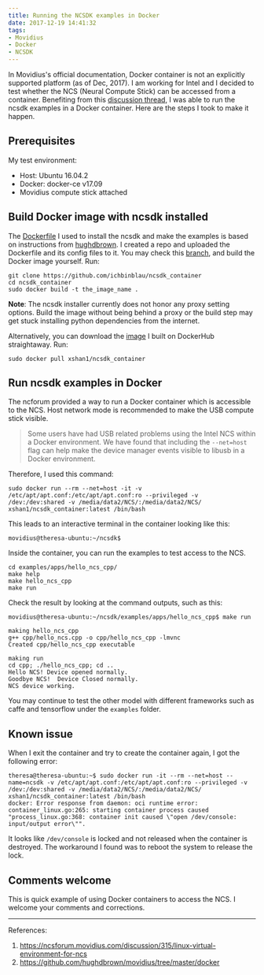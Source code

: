 ```yaml
---
title: Running the NCSDK examples in Docker
date: 2017-12-19 14:41:32
tags:
- Movidius
- Docker
- NCSDK
---
```

In Movidius's official documentation, Docker container is not an explicitly supported platform (as of Dec, 2017). I am working for Intel and I decided to test whether the NCS (Neural Compute Stick) can be accessed from a container. Benefiting from this [discussion thread](https://ncsforum.movidius.com/discussion/315/linux-virtual-environment-for-ncs), I was able to run the ncsdk examples in a Docker container. Here are the steps I took to make it happen. 

## Prerequisites
My test environment:

 - Host: Ubuntu 16.04.2
 - Docker: docker-ce v17.09
 - Movidius compute stick attached

## Build Docker image with ncsdk installed
The [Dockerfile](https://github.com/ichbinblau/ncsdk_container/blob/master/Dockerfile) I used to install the ncsdk and make the examples is based on instructions from [hughdbrown](https://github.com/hughdbrown/movidius/tree/master/docker). I created a repo and uploaded the Dockerfile and its config files to it. You may check this [branch](https://github.com/ichbinblau/ncsdk_container), and build the Docker image yourself. Run:

```
git clone https://github.com/ichbinblau/ncsdk_container 
cd ncsdk_container
sudo docker build -t the_image_name .
```
**Note**: The ncsdk installer currently does not honor any proxy setting options. Build the image without being behind a proxy or the build step may get stuck installing python dependencies from the internet. 

Alternatively, you can download the [image](https://hub.docker.com/r/xshan1/ncsdk_container/) I built on DockerHub straightaway. Run:

```
sudo docker pull xshan1/ncsdk_container
```

## Run ncsdk examples in Docker 
The ncforum provided a way to run a Docker container which is accessible to the NCS. Host network mode is recommended to make the USB compute stick visible. 

> Some users have had USB related problems using the Intel NCS within a Docker environment. We have found that including the `--net=host` flag can help make the device manager events visible to libusb in a Docker environment. 

Therefore, I used this command:

```
sudo docker run --rm --net=host -it -v /etc/apt/apt.conf:/etc/apt/apt.conf:ro --privileged -v /dev:/dev:shared -v /media/data2/NCS/:/media/data2/NCS/ xshan1/ncsdk_container:latest /bin/bash
```
This leads to an interactive terminal in the container looking like this:

```
movidius@theresa-ubuntu:~/ncsdk$
```
Inside the container, you can run the examples to test access to the NCS.

```
cd examples/apps/hello_ncs_cpp/
make help
make hello_ncs_cpp
make run
```
Check the result by looking at the command outputs, such as this:

```
movidius@theresa-ubuntu:~/ncsdk/examples/apps/hello_ncs_cpp$ make run

making hello_ncs_cpp
g++ cpp/hello_ncs.cpp -o cpp/hello_ncs_cpp -lmvnc
Created cpp/hello_ncs_cpp executable

making run
cd cpp; ./hello_ncs_cpp; cd ..
Hello NCS! Device opened normally.
Goodbye NCS!  Device Closed normally.
NCS device working.
```
You may continue to test the other model with different frameworks such as caffe and tensorflow under the `examples` folder. 

## Known issue
When I exit the container and try to create the container again, I got the following error:

```
theresa@theresa-ubuntu:~$ sudo docker run -it --rm --net=host --name=ncsdk -v /etc/apt/apt.conf:/etc/apt/apt.conf:ro --privileged -v /dev:/dev:shared -v /media/data2/NCS/:/media/data2/NCS/ xshan1/ncsdk_container:latest /bin/bash
docker: Error response from daemon: oci runtime error: container_linux.go:265: starting container process caused "process_linux.go:368: container init caused \"open /dev/console: input/output error\"".
```
It looks like `/dev/console` is locked and not released when the container is destroyed. The workaround I found was to reboot the system to release the lock.  

## Comments welcome
This is quick example of using Docker containers to access the NCS.  I welcome your comments and corrections.

---------
References:
1. https://ncsforum.movidius.com/discussion/315/linux-virtual-environment-for-ncs
2. https://github.com/hughdbrown/movidius/tree/master/docker
